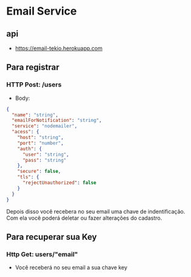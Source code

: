 # Email Service

## api

- https://email-tekio.herokuapp.com

## Para registrar

### HTTP Post: /users

- Body:

```json
{
  "name": "string",
  "emailForNotification": "string",
  "service": "nodemailer",
  "acess": {
    "host": "string",
    "port": "number",
    "auth": {
      "user": "string",
      "pass": "string"
    },
    "secure": false,
    "tls": {
      "rejectUnauthorized": false
    }
  }
}
```

Depois disso você recebera no seu email uma chave de indentificação. Com ela você poderá deletar ou fazer alterações do cadastro.

## Para recuperar sua Key

### Http Get: users/"email"

- Você receberá no seu email a sua chave key

